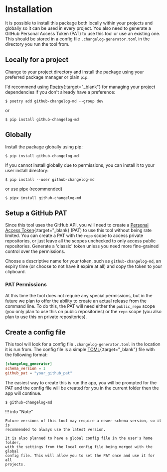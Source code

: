 # Installation

It is possible to install this package both locally within your projects and
globally so it can be used in every project. You also need to generate a GitHub
Personal Access Token (PAT) to use this tool or use an existing one. This should
be stored in a config file `.changelog-generator.toml` in the directory you run
the tool from.

## Locally for a project

Change to your project directory and install the package using your preferred
package manager or plain `pip`.

I'd recommend using [Poetry](https://python-poetry.org/){:target="_blank"} for
managing your project dependencies if you don't already have a preference:

```console
$ poetry add github-changelog-md --group dev
```

or

```console
$ pip install github-changelog-md
```

## Globally

Install the package globally using pip:

```console
$ pip install github-changelog-md
```

If you cannot install globally due to permissions, you can install it to your
user install directory:

```console
$ pip install --user github-changelog-md
```

or use [pipx](https://pypa.github.io/pipx/) (recommended)

```console
$ pipx install github-changelog-md
```

## Setup a GitHub PAT

Since this tool uses the GitHub API, you will need to create a [Personal Access
Token](https://github.com/settings/tokens){:target="_blank} (PAT) to use this
tool without being rate limited. You can create a PAT with the `repo` scope to
access private repositories, or just leave all the scopes unchecked to only
access public repositories. Generate a 'classic' token unless you need more
fine-grained control over the permissions.

Choose a descriptive name for your token, such as `github-changelog-md`, an
expiry time (or choose to not have it expire at all) and copy the token to your
clipboard.

### PAT Permissions

At this time the tool does not require any special permissions, but in the
future we plan to offer the ability to create an actual release from the command
line. To do this, the PAT will need either the `public_repo` scope (you only
plan to use this on public repositories) or the `repo` scope (you also plan to
use this on private repositories).

## Create a config file

This tool will look for a config file `.changelog-generator.toml` in the
location it is run from. The config file is a simple
[TOML](https://toml.io/en/){:target="_blank"} file with the following format:

```toml
[changelog_generator]
schema_version = 1
github_pat = "your_github_pat"
```

The easiest way to create this is run the app, you will be prompted for the
PAT and the config file will be created for you in the current folder then the
app will continue.

```console
$ github-changelog-md
```

!!! info "Note"

    Future versions of this tool may require a newer schema version, so it is
    recommended to always use the latest version.

    It is also planned to have a global config file in the user's home folder,
    with the settings from the local config file being merged with the global
    config file. This will allow you to set the PAT once and use it for all
    projects.
